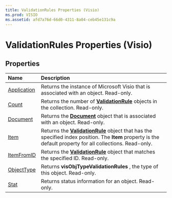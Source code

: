 ```yaml
---
title: ValidationRules Properties (Visio)
ms.prod: VISIO
ms.assetid: afd7a76d-66d0-4311-8a04-ceb45e131c9a
---
```



# ValidationRules Properties (Visio)

## Properties



|**Name**|**Description**|
|:-----|:-----|
|[Application](validationrules-application-property-visio.md)|Returns the instance of Microsoft Visio that is associated with an object. Read-only.|
|[Count](validationrules-count-property-visio.md)|Returns the number of  **[ValidationRule](validationrule-object-visio.md)** objects in the collection. Read-only.|
|[Document](validationrules-document-property-visio.md)|Returns the  **[Document](document-object-visio.md)** object that is associated with an object. Read-only.|
|[Item](validationrules-item-property-visio.md)|Returns the  **[ValidationRule](validationrule-object-visio.md)** object that has the specified index position. The **Item** property is the default property for all collections. Read-only.|
|[ItemFromID](validationrules-itemfromid-property-visio.md)|Returns the  **[ValidationRule](validationrule-object-visio.md)** object that matches the specified ID. Read-only.|
|[ObjectType](validationrules-objecttype-property-visio.md)|Returns  **visObjTypeValidationRules** , the type of this object. Read-only.|
|[Stat](validationrules-stat-property-visio.md)|Returns status information for an object. Read-only.|

